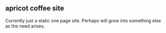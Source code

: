## apricot coffee site

Currently just a static one page site. Perhaps will grow into something else as the need arises.